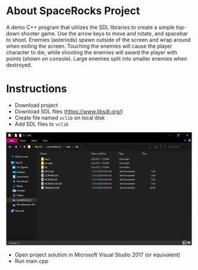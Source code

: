 # About SpaceRocks Project
A demo C++ program that utilizes the SDL libraries to create a simple top-down shooter game.
Use the arrow keys to move and rotate, and spacebar to shoot.
Enemies (asteriods) spawn outside of the screen and wrap around when exiting the screen.
Touching the enemies will cause the player character to die, while shooting the enemies will award the player with points (shown on console).
Large enemies split into smaller enemies when destroyed.

# Instructions
 - Download project
 - Download SDL files (https://www.libsdl.org/)
 - Create file named `vclib` on local disk
 - Add SDL files to `vclib`

 ![alt text](https://github.com/NathanRobbins211/SpaceRocks-Project/blob/main/Example1.png "vclib file")

 - Open project solution in Microsoft Visual Studio 2017 (or equivalent)
 - Run main.cpp
